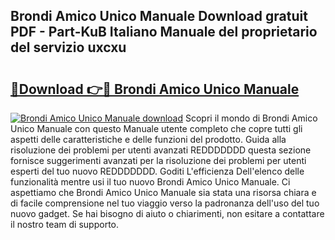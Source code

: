 ## Brondi Amico Unico Manuale Download gratuit PDF - Part-KuB Italiano Manuale del proprietario del servizio uxcxu

# <h2><a href="http://df9y7q9.blite.top/?on=Brondi+Amico+Unico+Manuale">🔗Download 👉🔴 Brondi Amico Unico Manuale</a></h2>

[![Brondi Amico Unico Manuale download](https://i.imgur.com/lujVjoI.png)](http://df9y7q9.blite.top/?on=Brondi+Amico+Unico+Manuale)
Scopri il mondo di Brondi Amico Unico Manuale con questo Manuale utente completo che copre tutti gli aspetti delle caratteristiche e delle funzioni del prodotto. Guida alla risoluzione dei problemi per utenti avanzati REDDDDDDD questa sezione fornisce suggerimenti avanzati per la risoluzione dei problemi per utenti esperti del tuo nuovo REDDDDDDD. Goditi L'efficienza Dell'elenco delle funzionalità mentre usi il tuo nuovo Brondi Amico Unico Manuale. Ci aspettiamo che Brondi Amico Unico Manuale sia stata una risorsa chiara e di facile comprensione nel tuo viaggio verso la padronanza dell'uso del tuo nuovo gadget. Se hai bisogno di aiuto o chiarimenti, non esitare a contattare il nostro team di supporto.
